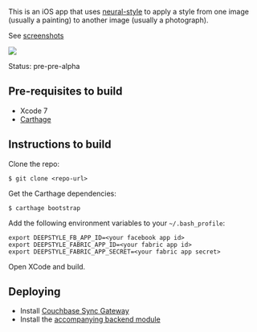 
This is an iOS app that uses [neural-style](https://github.com/jcjohnson/neural-style) to apply a style from one image (usually a painting) to another image (usually a photograph).

See [screenshots](https://github.com/tleyden/deepstyle-ios/tree/master/screenshots)

![](https://raw.githubusercontent.com/tleyden/deepstyle-ios/master/screenshots/fb_login_1.png)


Status: pre-pre-alpha

## Pre-requisites to build

* Xcode 7
* [Carthage](https://github.com/Carthage/Carthage)

## Instructions to build

Clone the repo:

```
$ git clone <repo-url>
```

Get the Carthage dependencies:

```
$ carthage bootstrap
```

Add the following environment variables to your `~/.bash_profile`:

```
export DEEPSTYLE_FB_APP_ID=<your facebook app id>
export DEEPSTYLE_FABRIC_APP_ID=<your fabric app id>
export DEEPSTYLE_FABRIC_APP_SECRET=<your fabric app secret>
```

Open XCode and build.


## Deploying

* Install [Couchbase Sync Gateway](https://github.com/couchbase/sync_gateway)
* Install the [accompanying backend module](https://github.com/tleyden/deepstyle) 